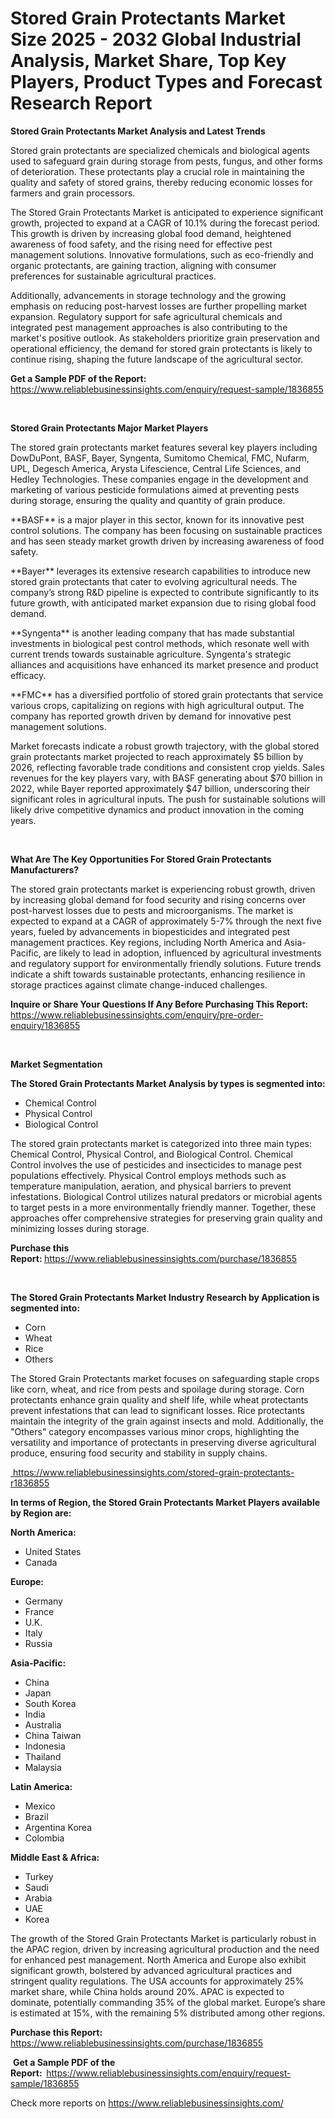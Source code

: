 <p><h1>Stored Grain Protectants Market Size 2025 - 2032 Global Industrial Analysis, Market Share, Top Key Players, Product Types and Forecast Research Report</h1></p><p><strong>Stored Grain Protectants Market Analysis and Latest Trends</strong></p>
<p><p>Stored grain protectants are specialized chemicals and biological agents used to safeguard grain during storage from pests, fungus, and other forms of deterioration. These protectants play a crucial role in maintaining the quality and safety of stored grains, thereby reducing economic losses for farmers and grain processors.</p><p>The Stored Grain Protectants Market is anticipated to experience significant growth, projected to expand at a CAGR of 10.1% during the forecast period. This growth is driven by increasing global food demand, heightened awareness of food safety, and the rising need for effective pest management solutions. Innovative formulations, such as eco-friendly and organic protectants, are gaining traction, aligning with consumer preferences for sustainable agricultural practices.</p><p>Additionally, advancements in storage technology and the growing emphasis on reducing post-harvest losses are further propelling market expansion. Regulatory support for safe agricultural chemicals and integrated pest management approaches is also contributing to the market's positive outlook. As stakeholders prioritize grain preservation and operational efficiency, the demand for stored grain protectants is likely to continue rising, shaping the future landscape of the agricultural sector.</p></p>
<p><strong>Get a Sample PDF of the Report:&nbsp;</strong> <a href="https://www.reliablebusinessinsights.com/enquiry/request-sample/1836855?utm_campaign=3050&utm_medium=2&utm_source=Github&utm_content=ia&utm_term=26032025&utm_id=stored-grain-protectants">https://www.reliablebusinessinsights.com/enquiry/request-sample/1836855</a></p>
<p>&nbsp;</p>
<p><strong>Stored Grain Protectants Major Market Players</strong></p>
<p><p>The stored grain protectants market features several key players including DowDuPont, BASF, Bayer, Syngenta, Sumitomo Chemical, FMC, Nufarm, UPL, Degesch America, Arysta Lifescience, Central Life Sciences, and Hedley Technologies. These companies engage in the development and marketing of various pesticide formulations aimed at preventing pests during storage, ensuring the quality and quantity of grain produce.</p><p>**BASF** is a major player in this sector, known for its innovative pest control solutions. The company has been focusing on sustainable practices and has seen steady market growth driven by increasing awareness of food safety.</p><p>**Bayer** leverages its extensive research capabilities to introduce new stored grain protectants that cater to evolving agricultural needs. The company’s strong R&D pipeline is expected to contribute significantly to its future growth, with anticipated market expansion due to rising global food demand.</p><p>**Syngenta** is another leading company that has made substantial investments in biological pest control methods, which resonate well with current trends towards sustainable agriculture. Syngenta's strategic alliances and acquisitions have enhanced its market presence and product efficacy.</p><p>**FMC** has a diversified portfolio of stored grain protectants that service various crops, capitalizing on regions with high agricultural output. The company has reported growth driven by demand for innovative pest management solutions.</p><p>Market forecasts indicate a robust growth trajectory, with the global stored grain protectants market projected to reach approximately $5 billion by 2026, reflecting favorable trade conditions and consistent crop yields. Sales revenues for the key players vary, with BASF generating about $70 billion in 2022, while Bayer reported approximately $47 billion, underscoring their significant roles in agricultural inputs. The push for sustainable solutions will likely drive competitive dynamics and product innovation in the coming years.</p></p>
<p>&nbsp;</p>
<p><strong>What Are The Key Opportunities For Stored Grain Protectants Manufacturers?</strong></p>
<p><p>The stored grain protectants market is experiencing robust growth, driven by increasing global demand for food security and rising concerns over post-harvest losses due to pests and microorganisms. The market is expected to expand at a CAGR of approximately 5-7% through the next five years, fueled by advancements in biopesticides and integrated pest management practices. Key regions, including North America and Asia-Pacific, are likely to lead in adoption, influenced by agricultural investments and regulatory support for environmentally friendly solutions. Future trends indicate a shift towards sustainable protectants, enhancing resilience in storage practices against climate change-induced challenges.</p></p>
<p><strong>Inquire or Share Your Questions If Any Before Purchasing This Report:</strong> <a href="https://www.reliablebusinessinsights.com/enquiry/pre-order-enquiry/1836855?utm_campaign=3050&utm_medium=2&utm_source=Github&utm_content=ia&utm_term=26032025&utm_id=stored-grain-protectants">https://www.reliablebusinessinsights.com/enquiry/pre-order-enquiry/1836855</a></p>
<p>&nbsp;</p>
<p><strong>Market Segmentation</strong></p>
<p><strong>The Stored Grain Protectants Market Analysis by types is segmented into:</strong></p>
<p><ul><li>Chemical Control</li><li>Physical Control</li><li>Biological Control</li></ul></p>
<p><p>The stored grain protectants market is categorized into three main types: Chemical Control, Physical Control, and Biological Control. Chemical Control involves the use of pesticides and insecticides to manage pest populations effectively. Physical Control employs methods such as temperature manipulation, aeration, and physical barriers to prevent infestations. Biological Control utilizes natural predators or microbial agents to target pests in a more environmentally friendly manner. Together, these approaches offer comprehensive strategies for preserving grain quality and minimizing losses during storage.</p></p>
<p><strong>Purchase this Report:&nbsp;</strong><a href="https://www.reliablebusinessinsights.com/purchase/1836855?utm_campaign=3050&utm_medium=2&utm_source=Github&utm_content=ia&utm_term=26032025&utm_id=stored-grain-protectants">https://www.reliablebusinessinsights.com/purchase/1836855</a></p>
<p>&nbsp;</p>
<p><strong>The Stored Grain Protectants Market Industry Research by Application is segmented into:</strong></p>
<p><ul><li>Corn</li><li>Wheat</li><li>Rice</li><li>Others</li></ul></p>
<p><p>The Stored Grain Protectants market focuses on safeguarding staple crops like corn, wheat, and rice from pests and spoilage during storage. Corn protectants enhance grain quality and shelf life, while wheat protectants prevent infestations that can lead to significant losses. Rice protectants maintain the integrity of the grain against insects and mold. Additionally, the "Others" category encompasses various minor crops, highlighting the versatility and importance of protectants in preserving diverse agricultural produce, ensuring food security and stability in supply chains.</p></p>
<p><a href="https://www.reliablebusinessinsights.com/stored-grain-protectants-r1836855?utm_campaign=3050&utm_medium=2&utm_source=Github&utm_content=ia&utm_term=26032025&utm_id=stored-grain-protectants">&nbsp;https://www.reliablebusinessinsights.com/stored-grain-protectants-r1836855</a></p>
<p><strong>In terms of Region, the Stored Grain Protectants Market Players available by Region are:</strong></p>
<p>
    <p> <strong> North America: </strong>
        <ul>
            <li>United States</li>
            <li>Canada</li>
        </ul>
        </p> 
    <p> <strong> Europe: </strong>
        <ul>
            <li>Germany</li>
            <li>France</li>
            <li>U.K.</li>
            <li>Italy</li>
            <li>Russia</li>
        </ul>
        </p> 
    <p> <strong> Asia-Pacific: </strong>
        <ul>
            <li>China</li>
            <li>Japan</li>
            <li>South Korea</li>
            <li>India</li>
            <li>Australia</li>
            <li>China Taiwan</li>
            <li>Indonesia</li>
            <li>Thailand</li>
            <li>Malaysia</li>
        </ul>
        </p> 
    <p> <strong> Latin America: </strong>
        <ul>
            <li>Mexico</li>
            <li>Brazil</li>
            <li>Argentina Korea</li>
            <li>Colombia</li>
        </ul>
        </p> 
    <p> <strong> Middle East & Africa: </strong>
        <ul>
            <li>Turkey</li>
            <li>Saudi</li>
            <li>Arabia</li>
            <li>UAE</li>
            <li>Korea</li>
        </ul>
    </p>
    </p>
<p><p>The growth of the Stored Grain Protectants Market is particularly robust in the APAC region, driven by increasing agricultural production and the need for enhanced pest management. North America and Europe also exhibit significant growth, bolstered by advanced agricultural practices and stringent quality regulations. The USA accounts for approximately 25% market share, while China holds around 20%. APAC is expected to dominate, potentially commanding 35% of the global market. Europe’s share is estimated at 15%, with the remaining 5% distributed among other regions.</p></p>
<p><strong>Purchase this Report: </strong><a href="https://www.reliablebusinessinsights.com/purchase/1836855?utm_campaign=3050&utm_medium=2&utm_source=Github&utm_content=ia&utm_term=26032025&utm_id=stored-grain-protectants">https://www.reliablebusinessinsights.com/purchase/1836855</a></p>
<p>&nbsp;<strong>Get a Sample PDF of the Report:&nbsp;&nbsp;</strong><a href="https://www.reliablebusinessinsights.com/enquiry/request-sample/1836855?utm_campaign=3050&utm_medium=2&utm_source=Github&utm_content=ia&utm_term=26032025&utm_id=stored-grain-protectants">https://www.reliablebusinessinsights.com/enquiry/request-sample/1836855</a></p>
<p><strong></strong></p>
<p>Check more reports on <a href="https://www.reliablebusinessinsights.com/?utm_campaign=3050&utm_medium=2&utm_source=Github&utm_content=ia&utm_term=26032025&utm_id=stored-grain-protectants">https://www.reliablebusinessinsights.com/</a></p>